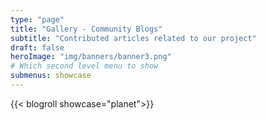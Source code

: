 ```yaml
---
type: "page"
title: "Gallery - Community Blogs"
subtitle: "Contributed articles related to our project"
draft: false
heroImage: "img/banners/banner3.png"
# Which second level menu to show
submenus: showcase
---
```


{{< blogroll showcase="planet">}}
